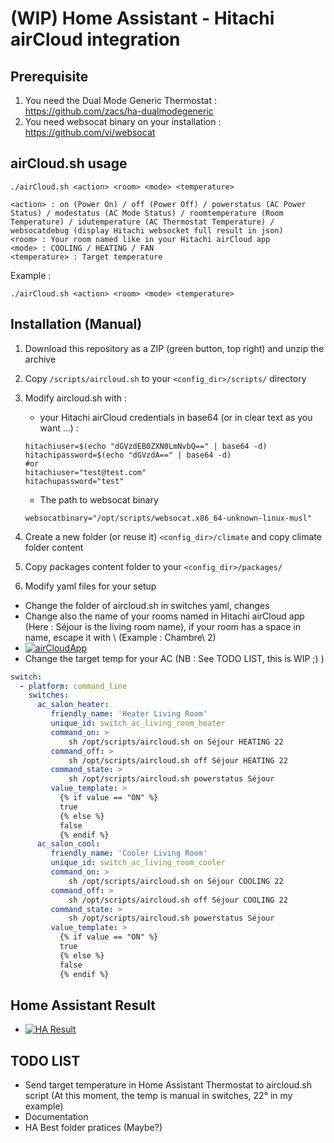 # (WIP) Home Assistant - Hitachi airCloud integration

## Prerequisite
1. You need the Dual Mode Generic Thermostat : https://github.com/zacs/ha-dualmodegeneric
2. You need websocat binary on your installation : https://github.com/vi/websocat

## airCloud.sh usage
```shell
./airCloud.sh <action> <room> <mode> <temperature> 

<action> : on (Power On) / off (Power Off) / powerstatus (AC Power Status) / modestatus (AC Mode Status) / roomtemperature (Room Temperature) / idutemperature (AC Thermostat Temperature) / websocatdebug (display Hitachi websocket full result in json)
<room> : Your room named like in your Hitachi airCloud app 
<mode> : COOLING / HEATING / FAN
<temperature> : Target temperature
```



Example : 
```shell
./airCloud.sh <action> <room> <mode> <temperature> 
```

## Installation (Manual)
1. Download this repository as a ZIP (green button, top right) and unzip the archive
2. Copy `/scripts/aircloud.sh` to your `<config_dir>/scripts/` directory
3. Modify aircloud.sh with :
   * your Hitachi airCloud credentials in base64 (or in clear text as you want ...) : 
   ```shell
   hitachiuser=$(echo "dGVzdEB0ZXN0LmNvbQ==" | base64 -d)
   hitachipassword=$(echo "dGVzdA==" | base64 -d)
   #or
   hitachiuser="test@test.com"
   hitachupassword="test"
   ```
   * The path to websocat binary
   ```shell
   websocatbinary="/opt/scripts/websocat.x86_64-unknown-linux-musl"
   ```
   
4. Create a new folder (or reuse it) `<config_dir>/climate` and copy climate folder content
5. Copy packages content folder to your `<config_dir>/packages/`
6. Modify yaml files for your setup
* Change the folder of aircloud.sh in switches yaml, changes
* Change also the name of your rooms named in Hitachi airCloud app (Here : Séjour is the living room name), if your room has a space in name, escape it with \ (Example : Chambre\ 2)
* [![airCloudApp](https://i.ibb.co/0JydKFd/Screenshot-20220923-154652.jpg)](https://i.ibb.co/0JydKFd/Screenshot-20220923-154652.jpg)
* Change the target temp for your AC (NB : See TODO LIST, this is WIP ;) ) 
```yaml
switch:
  - platform: command_line 
    switches:
      ac_salon_heater:
         friendly_name: 'Heater Living Room'
         unique_id: switch_ac_living_room_heater
         command_on: >
             sh /opt/scripts/aircloud.sh on Séjour HEATING 22
         command_off: >
             sh /opt/scripts/aircloud.sh off Séjour HEATING 22
         command_state: >
             sh /opt/scripts/aircloud.sh powerstatus Séjour
         value_template: >
           {% if value == "ON" %}
           true
           {% else %}
           false
           {% endif %}
      ac_salon_cool:
         friendly_name: 'Cooler Living Room'
         unique_id: switch_ac_living_room_cooler
         command_on: >
             sh /opt/scripts/aircloud.sh on Séjour COOLING 22
         command_off: >
             sh /opt/scripts/aircloud.sh off Séjour COOLING 22
         command_state: >
             sh /opt/scripts/aircloud.sh powerstatus Séjour
         value_template: >
           {% if value == "ON" %}
           true
           {% else %}
           false
           {% endif %}

```
## Home Assistant Result
* [![HA Result](https://i.ibb.co/2Y1dg4C/HA-air-Cloud.png)](https://i.ibb.co/2Y1dg4C/HA-air-Cloud.png)


## TODO LIST
* Send target temperature in Home Assistant Thermostat to aircloud.sh script (At this moment, the temp is manual in switches, 22° in my example)
* Documentation
* HA Best folder pratices (Maybe?) 
